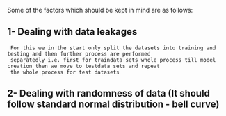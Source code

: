 Some of the factors which should be kept in mind are as follows:

1- Dealing with data leakages 
----------------------------------------------------------------
     For this we in the start only split the datasets into training and testing and then further process are performed
     separatedly i.e. first for traindata sets whole process till model creation then we move to testdata sets and repeat
     the whole process for test datasets

2- Dealing with randomness of data (It should follow standard normal distribution - bell curve)
-----------------------------------------------------------------------------------------------

